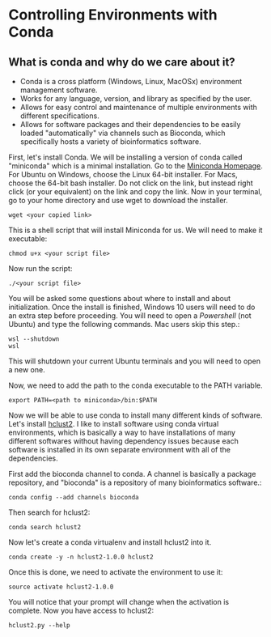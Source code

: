# Controlling Environments with Conda

## What is conda and why do we care about it?
- Conda is a cross platform (Windows, Linux, MacOSx) environment management software. 
- Works for any language, version, and library as specified by the user. 
- Allows for easy control and maintenance of multiple environments with different specifications.
- Allows for software packages and their dependencies to be easily loaded "automatically" via channels such as Bioconda, which specifically hosts a variety of bioinformatics software.  


First, let's install Conda. We will be installing a version of conda called "miniconda" which is a minimal installation. Go to the [Miniconda Homepage](https://docs.conda.io/en/latest/miniconda.html). For Ubuntu on Windows, choose the Linux 64-bit installer. For Macs, choose the 64-bit bash installer. Do not click on the link, but instead right click (or your equivalent) on the link and copy the link. Now in your terminal, go to your home directory and use wget to download the installer.

    wget <your copied link>

This is a shell script that will install Miniconda for us. We will need to make it executable:

    chmod u+x <your script file>

Now run the script:

    ./<your script file>

You will be asked some questions about where to install and about initialization. Once the install is finished, Windows 10 users will need to do an extra step before proceeding. You will need to open a *Powershell* (not Ubuntu) and type the following commands. Mac users skip this step.:

    wsl --shutdown
    wsl

This will shutdown your current Ubuntu terminals and you will need to open a new one.

Now, we need to add the path to the conda executable to the PATH variable.

    export PATH=<path to miniconda>/bin:$PATH

Now we will be able to use conda to install many different kinds of software. Let's install [hclust2](https://github.com/SegataLab/hclust2). I like to install software using conda virtual environments, which is basically a way to have installations of many different softwares without having dependency issues because each software is installed in its own separate environment with all of the dependencies. 

First add the bioconda channel to conda. A channel is basically a package repository, and "bioconda" is a repository of many bioinformatics software.:

    conda config --add channels bioconda

Then search for hclust2:

    conda search hclust2

Now let's create a conda virtualenv and install hclust2 into it.

    conda create -y -n hclust2-1.0.0 hclust2

Once this is done, we need to activate the environment to use it:

    source activate hclust2-1.0.0

You will notice that your prompt will change when the activation is complete. Now you have access to hclust2:

    hclust2.py --help